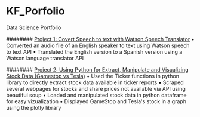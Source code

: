 # KF_Porfolio
Data Science Portfolio

######## [Project 1: Covert Speech to text with Watson Speech Translator](https://github.com/kfapohunda1/Python_Course/blob/c3f32a28bca8a848911a2ed0a39983b3db03775d/Speech2text%20&%20Language%20trans%20API.ipynb)
•	Converted an audio file of an English speaker to text using Watson speech to text API
• Translated the English version to a Spanish version using a Watson language translator API

######## [Project 2: Using Python for Extract, Manipulate and Visualizing Stock Data (Gamestop vs Tesla)](https://github.com/kfapohunda1/Python_Course/blob/e9ed3985709a57809ecd43c354da5d0a31c92eec/Jupyter%20Notebook%20(2).ipynb)
• Used the Ticker functions in python library to directly extract stock data available in ticker reports
• Scraped several webpages for stocks and share prices not available via API using beautiful soup 
• Loaded and manipulated stock data in python dataframe for easy vizualization
• Displayed GameStop and Tesla's stock in a graph using the plotly library

